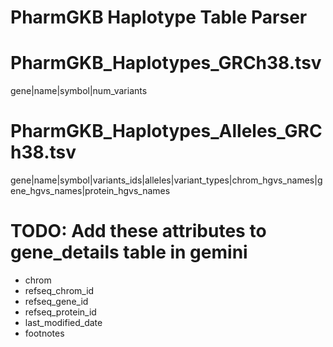# PharmGKB Haplotype Table Parser

# PharmGKB_Haplotypes_GRCh38.tsv
gene|name|symbol|num_variants

# PharmGKB_Haplotypes_Alleles_GRCh38.tsv
gene|name|symbol|variants_ids|alleles|variant_types|chrom_hgvs_names|gene_hgvs_names|protein_hgvs_names

# TODO: Add these attributes to gene_details table in gemini
- chrom
- refseq_chrom_id
- refseq_gene_id
- refseq_protein_id
- last_modified_date
- footnotes
